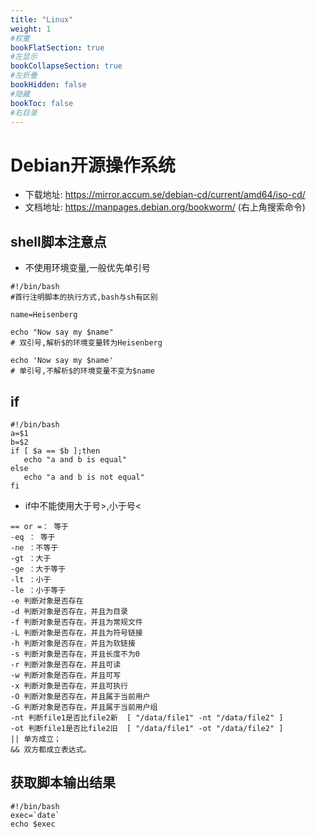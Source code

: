 ```yaml
---
title: "Linux"
weight: 1
#权重
bookFlatSection: true
#左显示
bookCollapseSection: true
#左折叠
bookHidden: false
#隐藏
bookToc: false
#右目录
---
```


# Debian开源操作系统

* 下载地址: https://mirror.accum.se/debian-cd/current/amd64/iso-cd/
* 文档地址: https://manpages.debian.org/bookworm/ (右上角搜索命令)

## shell脚本注意点
* 不使用环境变量,一般优先单引号
```
#!/bin/bash
#首行注明脚本的执行方式,bash与sh有区别

name=Heisenberg

echo "Now say my $name"
# 双引号,解析$的环境变量转为Heisenberg

echo 'Now say my $name'
# 单引号,不解析$的环境变量不变为$name
```

## if
```
#!/bin/bash
a=$1
b=$2
if [ $a == $b ];then
   echo "a and b is equal"
else
   echo "a and b is not equal"
fi
```
* if中不能使用大于号>,小于号<
```
== or =： 等于
-eq ： 等于
-ne ：不等于
-gt ：大于
-ge ：大于等于
-lt ：小于
-le ：小于等于
-e 判断对象是否存在
-d 判断对象是否存在，并且为目录
-f 判断对象是否存在，并且为常规文件
-L 判断对象是否存在，并且为符号链接
-h 判断对象是否存在，并且为软链接
-s 判断对象是否存在，并且长度不为0
-r 判断对象是否存在，并且可读
-w 判断对象是否存在，并且可写
-x 判断对象是否存在，并且可执行
-O 判断对象是否存在，并且属于当前用户
-G 判断对象是否存在，并且属于当前用户组
-nt 判断file1是否比file2新  [ "/data/file1" -nt "/data/file2" ]
-ot 判断file1是否比file2旧  [ "/data/file1" -ot "/data/file2" ]
|| 单方成立；
&& 双方都成立表达式。
```
## 获取脚本输出结果
```
#!/bin/bash
exec=`date`
echo $exec
```
